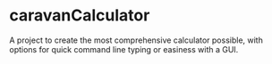 # caravanCalculator
A project to create the most comprehensive calculator possible, with options for quick command line typing or easiness with a GUI.
